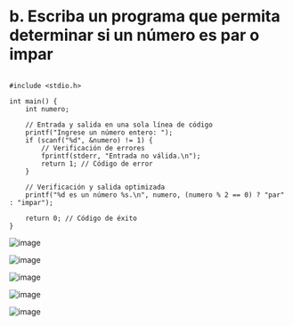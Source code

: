 # b. Escriba un programa que permita determinar si un número es par o impar 
```

#include <stdio.h>

int main() {
    int numero;

    // Entrada y salida en una sola línea de código
    printf("Ingrese un número entero: ");
    if (scanf("%d", &numero) != 1) {
        // Verificación de errores
        fprintf(stderr, "Entrada no válida.\n");
        return 1; // Código de error
    }

    // Verificación y salida optimizada
    printf("%d es un número %s.\n", numero, (numero % 2 == 0) ? "par" : "impar");

    return 0; // Código de éxito
}

```
![image](https://github.com/user-attachments/assets/e6cb22db-b790-4cc1-810b-aae04c219ef2)

![image](https://github.com/user-attachments/assets/8a32fe6a-1102-4d18-ac07-0315e2370da3)

![image](https://github.com/user-attachments/assets/b0f1c1a7-dfb1-483c-b50b-dcfc8048a7b6)

![image](https://github.com/user-attachments/assets/31d53e03-6df6-41af-8db9-73db6a25c451)


![image](https://github.com/user-attachments/assets/cfc55f9f-4171-472e-8cae-66afda55bf87)
